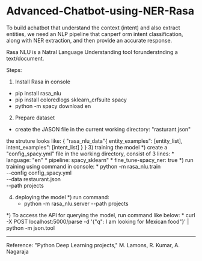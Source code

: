 # Advanced-Chatbot-using-NER-Rasa


To build achatbot that understand the context (intent) and also extract entities, 
we need an NLP pipeline that canperf orm intent classification, along with NER extraction,
and then provide an accurate response.

Rasa NLU is a Natral Language Understanding tool forunderstnding a text/document. 

Steps: 
 1) Install Rasa in console
  * pip install rasa_nlu
  * pip install coloredlogs sklearn_crfsuite spacy
  * python -m spacy download en
 2) Prepare dataset
   * create the JASON file in the current working directory:
   "rasturant.json"
 
 the struture looks like:
 {
  "rasa_nlu_data"{
   entity_examples": [entity_list],
   intent_examples": [intent_list]
   }
 }
3) training the model
   *) create a "config_spacy.yml" file in the working directory, consist of 3 lines:
    * language: "en"
    * pipeline: spacy_sklearn"
    * fine_tune-spacy_ner: true
  *) run training using command in console:
     * python -m rasa_nlu.train \
   --config config_spacy.yml \
   --data restaurant.json \
   --path projects

4) deploying the model 
  *) run command:
      * python -m rasa_nlu.server --path projects
   
  *) To access the API for querying the model, run command like below:
      * curl -X POST localhost:5000/parse -d '{"q": I am looking for Mexican food"}' | python -m json.tool

---
Reference: "Python Deep Learning projects," M. Lamons, R. Kumar, A. Nagaraja 

   
